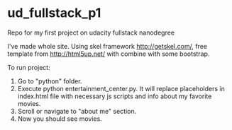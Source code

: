 # ud_fullstack_p1

Repo for my first project on udacity fullstack nanodegree

I've made whole site. Using skel framework http://getskel.com/, free template from http://html5up.net/ with combine with some bootstrap. 

To run project:
1. Go to "python" folder.
2. Execute python entertainment_center.py. It will replace placeholders in index.html file with necessary js scripts and info about my favorite movies.
3. Scroll or navigate to "about me" section.
4. Now you should see movies.
